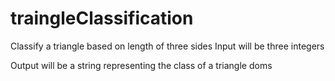 # traingleClassification
Classify a triangle based on length of three sides
Input will be three integers

Output will be a string representing the class of a triangle
doms

